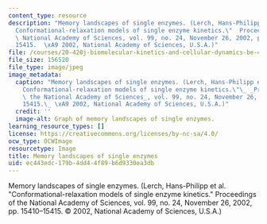 ```yaml
---
content_type: resource
description: "Memory landscapes of single enzymes. (Lerch, Hans-Philipp et al.  \"\
  Conformational-relaxation models of single enzyme kinetics.\"  Proceedings of the\
  \ National Academy of Sciences, vol. 99, no. 24, November 26, 2002, pp. 15410\u2013\
  15415.  \xA9 2002, National Academy of Sciences, U.S.A.)"
file: /courses/20-420j-biomolecular-kinetics-and-cellular-dynamics-be-420j-fall-2004/ec443edc179b4dd44f89b6d9330ea3db_20-420jf04.jpg
file_size: 156520
file_type: image/jpeg
image_metadata:
  caption: "Memory landscapes of single enzymes. (Lerch, Hans-Philipp et al.\_ \"\
    Conformational-relaxation models of single enzyme kinetics.\"\_ _Proceedings of\
    \ the National Academy of Sciences_, vol. 99, no. 24, November 26, 2002, pp. 15410\u2013\
    15415.\_ \xA9 2002, National Academy of Sciences, U.S.A.)"
  credit: ''
  image-alt: Graph of memory landscapes of single enzymes.
learning_resource_types: []
license: https://creativecommons.org/licenses/by-nc-sa/4.0/
ocw_type: OCWImage
resourcetype: Image
title: Memory landscapes of single enzymes
uid: ec443edc-179b-4dd4-4f89-b6d9330ea3db
---
```

Memory landscapes of single enzymes. (Lerch, Hans-Philipp et al.  "Conformational-relaxation models of single enzyme kinetics."  Proceedings of the National Academy of Sciences, vol. 99, no. 24, November 26, 2002, pp. 15410–15415.  © 2002, National Academy of Sciences, U.S.A.)
